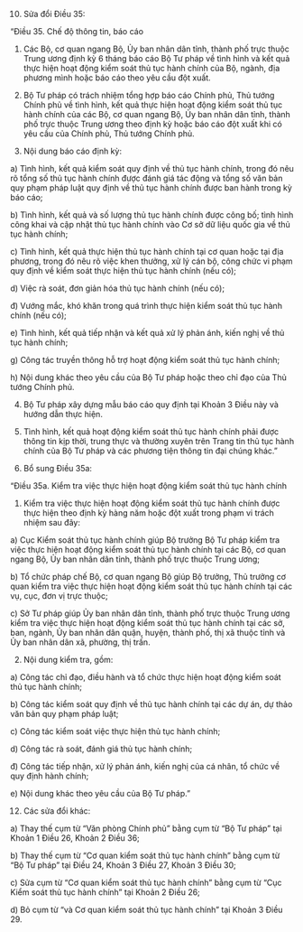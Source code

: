 10. Sửa đổi Điều 35:

“Điều 35. Chế độ thông tin, báo cáo

1. Các Bộ, cơ quan ngang Bộ, Ủy ban nhân dân tỉnh, thành phố trực thuộc Trung ương định kỳ 6 tháng báo cáo Bộ Tư pháp về tình hình và kết quả thực hiện hoạt động kiểm soát thủ tục hành chính của Bộ, ngành, địa phương mình hoặc báo cáo theo yêu cầu đột xuất.

2. Bộ Tư pháp có trách nhiệm tổng hợp báo cáo Chính phủ, Thủ tướng Chính phủ về tình hình, kết quả thực hiện hoạt động kiểm soát thủ tục hành chính của các Bộ, cơ quan ngang Bộ, Ủy ban nhân dân tỉnh, thành phố trực thuộc Trung ương theo định kỳ hoặc báo cáo đột xuất khi có yêu cầu của Chính phủ, Thủ tướng Chính phủ.

3. Nội dung báo cáo định kỳ:

a) Tình hình, kết quả kiểm soát quy định về thủ tục hành chính, trong đó nêu rõ tổng số thủ tục hành chính được đánh giá tác động và tổng số văn bản quy phạm pháp luật quy định về thủ tục hành chính được ban hành trong kỳ báo cáo;

b) Tình hình, kết quả và số lượng thủ tục hành chính được công bố; tình hình công khai và cập nhật thủ tục hành chính vào Cơ sở dữ liệu quốc gia về thủ tục hành chính;

c) Tình hình, kết quả thực hiện thủ tục hành chính tại cơ quan hoặc tại địa phương, trong đó nêu rõ việc khen thưởng, xử lý cán bộ, công chức vi phạm quy định về kiểm soát thực hiện thủ tục hành chính (nếu có);

d) Việc rà soát, đơn giản hóa thủ tục hành chính (nếu có);

đ) Vướng mắc, khó khăn trong quá trình thực hiện kiểm soát thủ tục hành chính (nếu có);

e) Tình hình, kết quả tiếp nhận và kết quả xử lý phản ánh, kiến nghị về thủ tục hành chính;

g) Công tác truyền thông hỗ trợ hoạt động kiểm soát thủ tục hành chính;

h) Nội dung khác theo yêu cầu của Bộ Tư pháp hoặc theo chỉ đạo của Thủ tướng Chính phủ.

4. Bộ Tư pháp xây dựng mẫu báo cáo quy định tại Khoản 3 Điều này và hướng dẫn thực hiện.

5. Tình hình, kết quả hoạt động kiểm soát thủ tục hành chính phải được thông tin kịp thời, trung thực và thường xuyên trên Trang tin thủ tục hành chính của Bộ Tư pháp và các phương tiện thông tin đại chúng khác.”

11. Bổ sung Điều 35a:

“Điều 35a. Kiểm tra việc thực hiện hoạt động kiểm soát thủ tục hành chính

1. Kiểm tra việc thực hiện hoạt động kiểm soát thủ tục hành chính được thực hiện theo định kỳ hàng năm hoặc đột xuất trong phạm vi trách nhiệm sau đây:

a) Cục Kiểm soát thủ tục hành chính giúp Bộ trưởng Bộ Tư pháp kiểm tra việc thực hiện hoạt động kiểm soát thủ tục hành chính tại các Bộ, cơ quan ngang Bộ, Ủy ban nhân dân tỉnh, thành phố trực thuộc Trung ương;

b) Tổ chức pháp chế Bộ, cơ quan ngang Bộ giúp Bộ trưởng, Thủ trưởng cơ quan kiểm tra việc thực hiện hoạt động kiểm soát thủ tục hành chính tại các vụ, cục, đơn vị trực thuộc;

c) Sở Tư pháp giúp Ủy ban nhân dân tỉnh, thành phố trực thuộc Trung ương kiểm tra việc thực hiện hoạt động kiểm soát thủ tục hành chính tại các sở, ban, ngành, Ủy ban nhân dân quận, huyện, thành phố, thị xã thuộc tỉnh và Ủy ban nhân dân xã, phường, thị trấn.

2. Nội dung kiểm tra, gồm:

a) Công tác chỉ đạo, điều hành và tổ chức thực hiện hoạt động kiểm soát thủ tục hành chính;

b) Công tác kiểm soát quy định về thủ tục hành chính tại các dự án, dự thảo văn bản quy phạm pháp luật;

c) Công tác kiểm soát việc thực hiện thủ tục hành chính;

d) Công tác rà soát, đánh giá thủ tục hành chính;

đ) Công tác tiếp nhận, xử lý phản ánh, kiến nghị của cá nhân, tổ chức về quy định hành chính;

e) Nội dung khác theo yêu cầu của Bộ Tư pháp.”

12. Các sửa đổi khác:

a) Thay thế cụm từ “Văn phòng Chính phủ” bằng cụm từ “Bộ Tư pháp” tại Khoản 1 Điều 26, Khoản 2 Điều 36;

b) Thay thế cụm từ “Cơ quan kiểm soát thủ tục hành chính” bằng cụm từ “Bộ Tư pháp” tại Điều 24, Khoản 3 Điều 27, Khoản 3 Điều 30;

c) Sửa cụm từ “Cơ quan kiểm soát thủ tục hành chính” bằng cụm từ “Cục Kiểm soát thủ tục hành chính” tại Khoản 2 Điều 26;

d) Bỏ cụm từ “và Cơ quan kiểm soát thủ tục hành chính” tại Khoản 3 Điều 29.